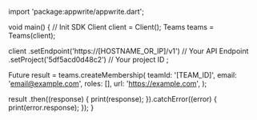 import 'package:appwrite/appwrite.dart';

void main() { // Init SDK
  Client client = Client();
  Teams teams = Teams(client);

  client
    .setEndpoint('https://[HOSTNAME_OR_IP]/v1') // Your API Endpoint
    .setProject('5df5acd0d48c2') // Your project ID
  ;

  Future result = teams.createMembership(
    teamId: '[TEAM_ID]',
    email: 'email@example.com',
    roles: [],
    url: 'https://example.com',
  );

  result
    .then((response) {
      print(response);
    }).catchError((error) {
      print(error.response);
  });
}